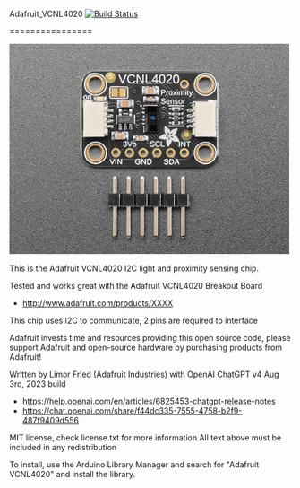 Adafruit_VCNL4020 [![Build Status](https://github.com/adafruit/Adafruit_VCNL4020/workflows/Arduino%20Library%20CI/badge.svg)](https://github.com/adafruit/Adafruit_VCNL4020/actions)

================

<a href="https://www.adafruit.com/product/4558"><img src="assets/board.jpg?raw=true" width="500px"></a>

This is the Adafruit VCNL4020 I2C light and proximity sensing chip.

Tested and works great with the Adafruit VCNL4020 Breakout Board 
* http://www.adafruit.com/products/XXXX

This chip uses I2C to communicate, 2 pins are required to interface

Adafruit invests time and resources providing this open source code, please support Adafruit and open-source hardware by purchasing products from Adafruit!

Written by Limor Fried (Adafruit Industries) with OpenAI ChatGPT v4 Aug 3rd, 2023 build
  * https://help.openai.com/en/articles/6825453-chatgpt-release-notes
  * https://chat.openai.com/share/f44dc335-7555-4758-b2f9-487f9409d556

MIT license, check license.txt for more information
All text above must be included in any redistribution

To install, use the Arduino Library Manager and search for "Adafruit VCNL4020" and install the library.
